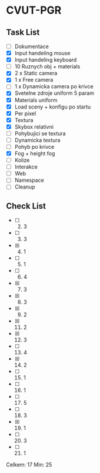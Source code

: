 # CVUT-PGR

## Task List

- [ ] Dokumentace
- [x] Input handeling mouse
- [x] Input handeling keyboard
- [ ] 10 Ruznych obj + materials
- [x] 2 x Static camera
- [x] 1 x Free camera
- [ ] 1 x Dynamicka camera po krivce
- [x] Svetelne zdroje uniform 5 param
- [x] Materials uniform
- [x] Load sceny + konfigu po startu
- [x] Per pixel
- [x] Textura
- [x] Skybox relativni
- [ ] Pohybujici se textura
- [ ] Dynamicka textura
- [ ] Pohyb po krivce
- [x] Fog + height fog
- [ ] Kolize
- [ ] Interakce
- [ ] Web
- [ ] Namespace
- [ ] Cleanup

## Check List

- [ ] 2. 3
- [ ] 3. 3
- [x] 4. 1
- [ ] 5. 1
- [ ] 6. 4
- [x] 7. 3
- [x] 8. 3
- [x] 9. 2
- [x] 11. 2
- [x] 12. 3
- [ ] 13. 4
- [x] 14. 2
- [ ] 15. 1
- [ ] 16. 1
- [ ] 17. 5
- [ ] 18. 3
- [x] 19. 1
- [ ] 20. 3
- [ ] 21. 1


Celkem: 17
Min:    25